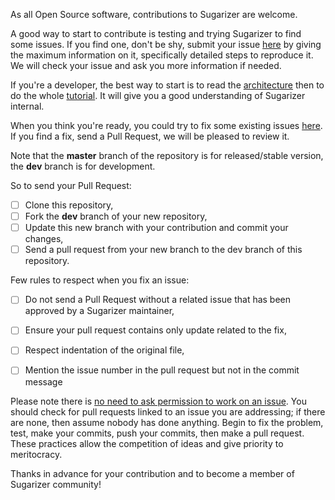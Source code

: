 As all Open Source software, contributions to Sugarizer are welcome.

A good way to start to contribute is testing and trying Sugarizer to find some issues. If you find one, don't be shy, submit your issue [here](https://github.com/llaske/Sugarizer/issues) by giving the maximum information on it, specifically detailed steps to reproduce it. We will check your issue and ask you more information if needed.

If you're a developer, the best way to start is to read the [architecture](docs/architecture.md) then to do the whole [tutorial](docs/tutorial.md). It will give you a good understanding of Sugarizer internal.

When you think you're ready, you could try to fix some existing issues [here](https://github.com/llaske/Sugarizer/issues). If you find a fix, send a Pull Request, we will be pleased to review it.

Note that the **master** branch of the repository is for released/stable version, the **dev** branch is for development.

So to send your Pull Request:

* [ ] Clone this repository,
* [ ] Fork the **dev** branch of your new repository,
* [ ] Update this new branch with your contribution and commit your changes,
* [ ] Send a pull request from your new branch to the dev branch of this repository.

Few rules to respect when you fix an issue:

* [ ] Do not send a Pull Request without a related issue that has been approved by a Sugarizer maintainer,
* [ ] Ensure your pull request contains only update related to the fix,
* [ ] Respect indentation of the original file,
* [ ] Mention the issue number in the pull request but not in the commit message


Please note there is <u>no need to ask permission to work on an issue</u>. You should check for pull requests linked to an issue you are addressing; if there are none, then assume nobody has done anything. Begin to fix the problem, test, make your commits, push your commits, then make a pull request. These practices allow the competition of ideas and give priority to meritocracy.

Thanks in advance for your contribution and to become a member of Sugarizer community!
